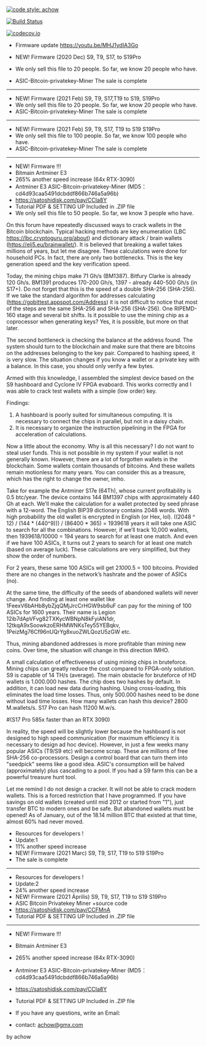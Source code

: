 [![code style: achow](https://img.shields.io/badge/code_style-prettier-ff69b4.svg?style=flat-square)](https://github.com/achow1o1)
<p><a href="https://github.com/achow1o1/ASIC-Bitcoin-privatekey-Miner" rel="nofollow"><img src="https://camo.githubusercontent.com/4698907f3deed2d0e51aeaaf5237460612199f19baf220afdde25785f4457215/68747470733a2f2f7472617669732d63692e6f72672f626974636f696e6a732f626974636f696e6a732d6c69622e706e673f6272616e63683d6d6173746572" alt="Build Status" data-canonical-src="https://github.com/achow1o1/ASIC-Bitcoin-privatekey-Miner" style="max-width:100%;"></a><cd>
<p><a href="https://github.com/achow1o1/ASIC-Bitcoin-privatekey-Miner" rel="nofollow"><img src="https://camo.githubusercontent.com/0a47442b4a3342164618c1838f886fbbf2db735b585a8ba985b320318f0132bc/68747470733a2f2f696d672e736869656c64732e696f2f636f6465636f762f632f6769746875622f6477796c2f686170692d617574682d6a7774322e7376673f6d61784167653d32353932303030" alt="codecov.io " data-canonical-src="https://img.shields.io/codecov/c/github/dwyl/hapi-auth-jwt2.svg?maxAge=2592000" style="max-width:100%;"></a></p>

+ Firmware update  https://youtu.be/MHJ1ydIA3Go

+ NEW! Firmware (2020 Dec) S9, T9, S17, to S19Pro 
+ We only sell this file to 20 people. So far, we know 20 people who have.
+ ASIC-Bitcoin-privatekey-Miner
The sale is complete 

---------------------------------------------------------

+ NEW! Firmware (2021 Feb) S9, T9, S17,T19 to S19, S19Pro
+ We only sell this file to 20 people. So far, we know 20 people who have.
+ ASIC-Bitcoin-privatekey-Miner
The sale is complete

---------------------------------------------------------


+ NEW! Firmware (2021 Feb) S9, T9, S17, T19 to S19 S19Pro
+ We only sell this file to 100 people. So far, we know 100 people who have.
+ ASIC-Bitcoin-privatekey-Miner
The sale is complete

---------------------------------------------------------

+ NEW! Firmware !!!
+ Bitmain Antminer E3
+ 265% another speed increase (64x RTX-3090)
+ Antminer E3 ASIC-Bitcoin-privatekey-Miner (MD5：cd4d93caa5491dcbddf866b746a5a96b)
+ https://satoshidisk.com/pay/CCIa8Y
+ Tutorial PDF & SETTING UP Included in .ZIP file
+ We only sell this file to 50 people. So far, we know 3 people who have.

On this forum have repeatedly discussed ways to crack wallets in the Bitcoin blockchain. 
Typical hacking methods are key enumeration (LBC https://lbc.cryptoguru.org/about) and dictionary attack / brain wallets (https://eli5.eu/brainwallet/).
It is believed that breaking a wallet takes millions of years, but let me disagree. 
These calculations were done for household PCs.
In fact, there are only two bottlenecks. 
This is the key generation speed and the key verification speed.


Today, the mining chips make 71 Gh/s (BM1387). 
Bitfury Clarke is already 120 Gh/s. 
BM1391 produces 170-200 Gh/s, 1397 - already 440-500 Gh/s (in S17+). 
Do not forget that this is the speed of a double SHA-256 (SHA-256).
If we take the standard algorithm for addresses calculating (https://gobittest.appspot.com/Address) 
it is not difficult to notice that most of the steps are the same SHA-256 and SHA-256 (SHA-256). 
One RIPEMD-160 stage and several bit shifts. 
Is it possible to use the mining chip as a coprocessor when generating keys? Yes, 
it is possible, but more on that later.


The second bottleneck is checking the balance at the address found. The system should turn to the blockchain and make sure that there are bitcoins on the addresses belonging to the key pair. Compared to hashing speed, it is very slow.
The situation changes if you know a wallet or a private key with a balance. In this case, you should only verify a few bytes.


Armed with this knowledge, I assembled the simplest device based on the S9 hashboard and Cyclone IV FPGA evaboard. This works correctly and I was able to crack test wallets with a simple (low order) key.


Findings:
1. A hashboard is poorly suited for simultaneous computing. It is necessary to connect the chips in parallel, but not in a daisy chain.
2. It is necessary to organize the instruction pipelining in the FPGA for acceleration of calculations.


Now a little about the economy. Why is all this necessary?
I do not want to steal user funds. This is not possible in my system if your wallet is not generally known.
However, there are a lot of forgotten wallets in the blockchain. Some wallets contain thousands of bitcoins. And these wallets remain motionless for many years. You can consider this as a treasure, which has the right to change the owner, imho.


Take for example the Antminer S17e (64Th), whose current profitability is 0.5 btc/year.
The device contains 144 BM1397 chips with approximately 440 Gh at each.
We’ll make the calculation for a wallet protected by seed phrase with a 12-word. 
The English BIP39 dictionary contains 2048 words. 
With high probability the old wallet is encrypted in English (or Hex, lol).
((2048 ^ 12) / (144 * (440^9))) / (86400 * 365) = 1939618 years it will take one ASIC to search for all the combinations.
However, if we’ll track 10,000 wallets, then 1939618/10000 = 194 years to search for at least one match. 
And even if we have 100 ASICs, it turns out 2 years to search for at least one match (based on average luck).
These calculations are very simplified, but they show the order of numbers.


For 2 years, these same 100 ASICs will get 2*100*0.5 = 100 bitcoins. 
Provided there are no changes in the network’s hashrate and the power of ASICs (no).


At the same time, the difficulty of the seeds of abandoned wallets will never change.
And finding at least one wallet like 1FeexV6bAHb8ybZjqQMjJrcCrHGW9sb6uF 
can pay for the mining of 100 ASICs for 1600 years. 
Their name is Legion 12ib7dApVFvg82TXKycWBNpN8kFyiAN1dr, 
12tkqA9xSoowkzoERHMWNKsTey55YEBqkv, 
1PeizMg76Cf96nUQrYg8xuoZWLQozU5zGW etc.


Thus, mining abandoned addresses is more profitable than mining new coins. 
Over time, the situation will change in this direction IMHO.


A small calculation of effectiveness of using mining chips in bruteforce. 
Mining chips can greatly reduce the cost compared to FPGA-only solution.
S9 is capable of 14 TH/s (average). The main obstacle for bruteforce of HD wallets is 1.000.000 hashes. 
The chip does two hashes by default. In addition, it can load new data during hashing. 
Using cross-loading, this eliminates the load time losses. 
Thus, only 500.000 hashes need to be done without load time losses. 
How many wallets can hash this device? 2800 M.wallets/s. S17 Pro can hash 11200 M.w/s.

#(S17 Pro 585x faster than an RTX 3090)


In reality, the speed will be slightly lower because the hashboard is not designed to high speed communication 
(for maximum efficiency it is necessary to design ad hoc device). 
However, in just a few weeks many popular ASICs (T9/S9 etc) will become scrap. 
These are millions of free SHA-256 co-processors. 
Design a control board that can turn them into "seedpick" seems like a good idea.
ASIC's consumption will be halved (approximately) plus cascading to a pool. 
If you had a S9 farm this can be a powerful treasure hunt tool.


Let me remind I do not design a cracker. It will not be able to crack modern wallets. 
This is a forced restriction that I have programmed. 
If you have savings on old wallets (created until mid 2012 or started from "1"), just transfer BTC to modern ones and be safe. 
But abandoned wallets must be opened! As of January, out of the 18.14 million BTC 
that existed at that time, almost 60% had never moved.

+ Resources for developers !
+ Update:1
+ 11% another speed increase 
+ NEW! Firmware (2021 Marc) S9, T9, S17, T19 to S19 S19Pro
+ The sale is complete 

---------------------------------------------------------

+ Resources for developers !
+ Update:2
+ 24% another speed increase 
+ NEW! Firmware (2021 Április) S9, T9, S17, T19 to S19 S19Pro
+ ASIC Bitcoin Privatekey Miner +source code
+ https://satoshidisk.com/pay/CCFMnA
+ Tutorial PDF & SETTING UP Included in .ZIP file

--------------------------------------------------------

+ NEW! Firmware !!!
+ Bitmain Antminer E3
+ 265% another speed increase (64x RTX-3090)
+ Antminer E3 ASIC-Bitcoin-privatekey-Miner (MD5：cd4d93caa5491dcbddf866b746a5a96b)
+ https://satoshidisk.com/pay/CCIa8Y
+ Tutorial PDF & SETTING UP Included in .ZIP file

+ If you have any questions, write an Email: 
+ contact: achow@gmx.com


by
achow

